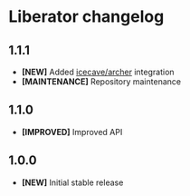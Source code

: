 # Liberator changelog

## 1.1.1

- **[NEW]** Added [icecave/archer](https://github.com/IcecaveStudios/archer) integration
- **[MAINTENANCE]** Repository maintenance

## 1.1.0

- **[IMPROVED]** Improved API

## 1.0.0

- **[NEW]** Initial stable release
